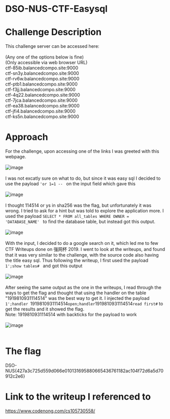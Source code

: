 # DSO-NUS-CTF-Easysql
# Challenge Description
This challenge server can be accessed here:</br>
</br>
(Any one of the options below is fine)</br>
(Only accessible via web browser URL)</br>
ctf-85ib.balancedcompo.site:9000</br>
ctf-sn3y.balancedcompo.site:9000</br>
ctf-rv6w.balancedcompo.site:9000</br>
ctf-ptb1.balancedcompo.site:9000</br>
ctf-f3jj.balancedcompo.site:9000</br>
ctf-4q22.balancedcompo.site:9000</br>
ctf-7jca.balancedcompo.site:9000</br>
ctf-ea38.balancedcompo.site:9000</br>
ctf-jfi4.balancedcompo.site:9000</br>
ctf-ks5n.balancedcompo.site:9000</br>

# Approach
For the challenge, upon accessing one of the links I was greeted with this webpage.
</br>
</br>
![image](https://user-images.githubusercontent.com/65858555/109410002-2d989700-79d2-11eb-8503-d2d7d46c5926.png)
</br>
</br>
I was not excatly sure on what to do, but since it was easy sql I decided to use the payload `'or 1=1 -- ` on the input field which gave this
</br>
</br>
![image](https://user-images.githubusercontent.com/65858555/109409967-d85c8580-79d1-11eb-92db-b954e2ba7462.png)
</br>
</br>
I thought 114514 or ys in sha256 was the flag, but unfortunately it was wrong. I tried to ask for a hint but was told to explore the application more.
I used the payload `SELECT * FROM all_tables WHERE OWNER = 'DATABASE_NAME' `  to find the database table, but instead got this output.
</br>
</br>
![image](https://user-images.githubusercontent.com/65858555/109409975-ef9b7300-79d1-11eb-96fc-7e996ab8a45f.png)
</br>
</br>
With the input, I decided to do a google search on it, which led me to few CTF Writeups done on 强网杯 2019.
I went to look at the writeups, and found that it was very similar to the challenge, with the source code also having the title easy sql.
Thus following the writeup, I first used the payload `1';show tables# ` and got this output
</br>
</br>
![image](https://user-images.githubusercontent.com/65858555/109409987-0a6de780-79d2-11eb-8a66-9e7c83de8231.png)
</br>
</br>
After seeing the same output as the one in the writeups, I read through the ways to get the flag and thought that using the handler on the table "1919810931114514" was the best way to get it. I injected the payload `1';handler `1919810931114514` open;handler `1919810931114514` read first# ` to get the results and it showed the flag.</br>
Note: 1919810931114514 with backticks for the payload to work
</br>
</br>
![image](https://user-images.githubusercontent.com/65858555/109410023-42752a80-79d2-11eb-8c7b-868a595a73c7.png)
</br>
</br>
# The flag
DSO-NUS{427a3c725d559d066e010131695880665436761182ac104f72d6a5d70912c2e6}
# Link to the writeup I referenced to
https://www.codenong.com/cs105730558/





